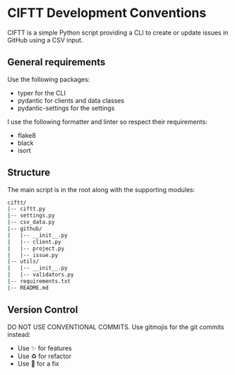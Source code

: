 # CIFTT Development Conventions

CIFTT is a simple Python script providing a CLI to create or update issues in GitHub using a CSV input.

## General requirements

Use the following packages:

* typer for the CLI
* pydantic for clients and data classes
* pydantic-settings for the settings

I use the following formatter and linter so respect their requirements:

* flake8
* black
* isort

## Structure

The main script is in the root along with the supporting modules:

```bash
ciftt/
|-- ciftt.py
|-- settings.py
|-- csv_data.py
|-- github/
|   |-- __init__.py
|   |-- client.py
|   |-- project.py
|   |-- issue.py
|-- utils/
|   |-- __init__.py
|   |-- validators.py
|-- requirements.txt
|-- README.md
```

## Version Control

DO NOT USE CONVENTIONAL COMMITS.
Use gitmojis for the git commits instead:

* Use :sparkles: for features
* Use :recycle: for refactor
* Use :bug: for a fix
